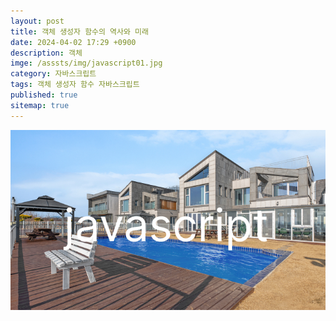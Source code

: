 ```yaml
---
layout: post
title: 객체 생성자 함수의 역사와 미래
date: 2024-04-02 17:29 +0900
description: 객체
imge: /asssts/img/javascript01.jpg
category: 자바스크립트
tags: 객체 생성자 함수 자바스크립트
published: true
sitemap: true
---
```


![이미지](/assets/img/javascript01.jpg)











